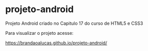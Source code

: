 # projeto-android
Projeto Android criado no Capitulo 17 do curso de HTML5 e CSS3

Para visualizar o projeto acesse:

https://brandaoalucas.github.io/projeto-android/
